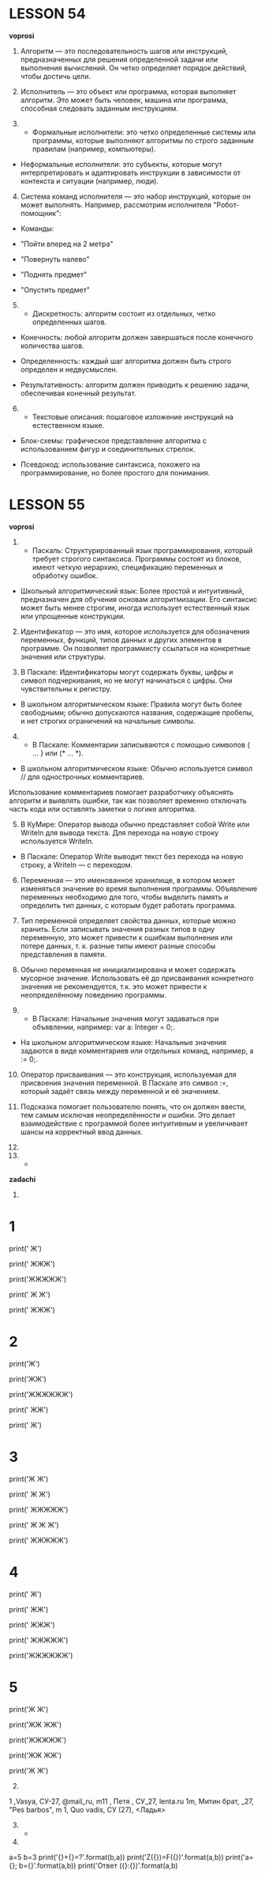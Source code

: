 # LESSON 54

**voprosi**

1) Алгоритм — это последовательность шагов или инструкций, предназначенных для решения определенной задачи или выполнения вычислений. Он четко определяет порядок действий, чтобы достичь цели.

2) Исполнитель — это объект или программа, которая выполняет алгоритм. Это может быть человек, машина или программа, способная следовать заданным инструкциям.

3) - Формальные исполнители: это четко определенные системы или программы, которые выполняют алгоритмы по строго заданным правилам (например, компьютеры).

- Неформальные исполнители: это субъекты, которые могут интерпретировать и адаптировать инструкции в зависимости от контекста и ситуации (например, люди).

4) Система команд исполнителя — это набор инструкций, которые он может выполнять. Например, рассмотрим исполнителя "Робот-помощник":

- Команды:

- "Пойти вперед на 2 метра"

- "Повернуть налево"

- "Поднять предмет"

- "Опустить предмет"

5) - Дискретность: алгоритм состоит из отдельных, четко определенных шагов.

- Конечность: любой алгоритм должен завершаться после конечного количества шагов.

- Определенность: каждый шаг алгоритма должен быть строго определен и недвусмыслен.

- Результативность: алгоритм должен приводить к решению задачи, обеспечивая конечный результат.

6) - Текстовые описания: пошаговое изложение инструкций на естественном языке.

- Блок-схемы: графическое представление алгоритма с использованием фигур и соединительных стрелок.

- Псевдокод: использование синтаксиса, похожего на программирование, но более простого для понимания.

# LESSON 55

**voprosi**

1) - Паскаль: Структурированный язык программирования, который требует строгого синтаксиса. Программы состоят из блоков, имеют четкую иерархию, спецификацию переменных и обработку ошибок.

- Школьный алгоритмический язык: Более простой и интуитивный, предназначен для обучения основам алгоритмизации. Его синтаксис может быть менее строгим, иногда использует естественный язык или упрощенные конструкции.

2) Идентификатор — это имя, которое используется для обозначения переменных, функций, типов данных и других элементов в программе. Он позволяет программисту ссылаться на конкретные значения или структуры.

3)  В Паскале: Идентификаторы могут содержать буквы, цифры и символ подчеркивания, но не могут начинаться с цифры. Они чувствительны к регистру.

- В школьном алгоритмическом языке: Правила могут быть более свободными; обычно допускаются названия, содержащие пробелы, и нет строгих ограничений на начальные символы.

4) - В Паскале: Комментарии записываются с помощью символов { ... } или (* ... *).

- В школьном алгоритмическом языке: Обычно используется символ // для однострочных комментариев. 

Использование комментариев помогает разработчику объяснять алгоритм и выявлять ошибки, так как позволяет временно отключать часть кода или оставлять заметки о логике алгоритма.

5)  В КуМире: Оператор вывода обычно представляет собой Write или Writeln для вывода текста. Для перехода на новую строку используется Writeln.

- В Паскале: Оператор Write выводит текст без перехода на новую строку, а Writeln — с переходом. 

6)  Переменная — это именованное хранилище, в котором может изменяться значение во время выполнения программы. Объявление переменных необходимо для того, чтобы выделить память и определить тип данных, с которым будет работать программа.

7) Тип переменной определяет свойства данных, которые можно хранить. Если записывать значения разных типов в одну переменную, это может привести к ошибкам выполнения или потере данных, т. к. разные типы имеют разные способы представления в памяти.

8)  Обычно переменная не инициализирована и может содержать мусорное значение. Использовать её до присваивания конкретного значения не рекомендуется, т.к. это может привести к неопределённому поведению программы.

9) - В Паскале: Начальные значения могут задаваться при объявлении, например: var a: Integer = 0;.

- На школьном алгоритмическом языке: Начальные значения задаются в виде комментариев или отдельных команд, например, a := 0;.

10) Оператор присваивания — это конструкция, используемая для присвоения значения переменной. В Паскале это символ :=, который задаёт связь между переменной и её значением.

11)  Подсказка помогает пользователю понять, что он должен ввести, тем самым исключая неопределённости и ошибки. Это делает взаимодействие с программой более интуитивным и увеличивает шансы на корректный ввод данных.

12) 

13) -

**zadachi**

1)
# 1

print('  Ж')

print(' ЖЖЖ')

print('ЖЖЖЖЖ')

print(' Ж Ж')

print(' ЖЖЖ')

# 2

print('Ж')

print('ЖЖ')

print('ЖЖЖЖЖЖ')

print('    ЖЖ')

print('     Ж')

# 3

print('Ж     Ж')

print(' Ж   Ж')

print(' ЖЖЖЖЖ')

print(' Ж Ж Ж')

print(' ЖЖЖЖЖ')

# 4

print('     Ж')

print('    ЖЖ')

print('   ЖЖЖ')

print(' ЖЖЖЖЖ')

print('ЖЖЖЖЖЖ')

# 5

print('Ж   Ж')

print('ЖЖ ЖЖ')

print('ЖЖЖЖЖ')

print('ЖЖ ЖЖ')

print('Ж   Ж')

2)

1 ,Vasya, СУ-27, @mail_ru,
m11 , Петя , СУ_27, lenta.ru
1m, Митин брат, _27, "Pes barbos",
m 1, Quo vadis, СУ (27), <Ладья>

3) -

4)

a=5
b=3
print('{}+{}=?'.format(b,a))
print('Z({})=F({})'.format(a,b))
print('a={}; b={}'.format(a,b))
print('Ответ ({}:{})'.format(a,b)

